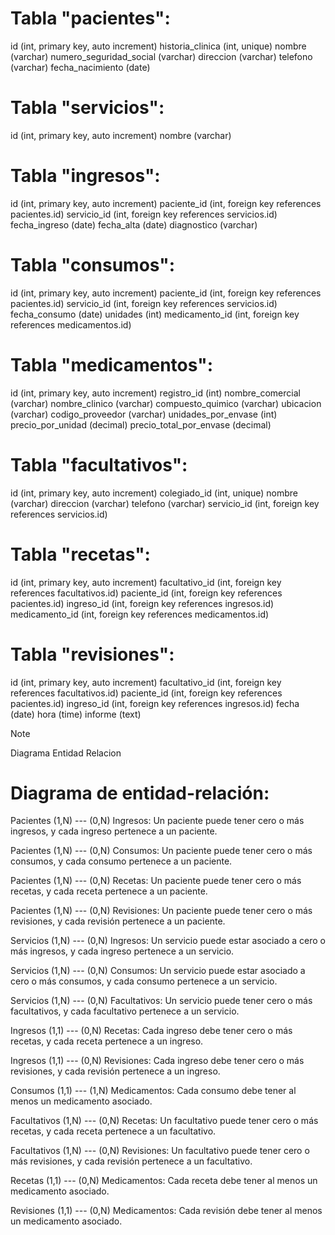 # Tabla "pacientes":

id (int, primary key, auto increment)
historia_clinica (int, unique)
nombre (varchar)
numero_seguridad_social (varchar)
direccion (varchar)
telefono (varchar)
fecha_nacimiento (date)

# Tabla "servicios":

id (int, primary key, auto increment)
nombre (varchar)

# Tabla "ingresos":

id (int, primary key, auto increment)
paciente_id (int, foreign key references pacientes.id)
servicio_id (int, foreign key references servicios.id)
fecha_ingreso (date)
fecha_alta (date)
diagnostico (varchar)

# Tabla "consumos":

id (int, primary key, auto increment)
paciente_id (int, foreign key references pacientes.id)
servicio_id (int, foreign key references servicios.id)
fecha_consumo (date)
unidades (int)
medicamento_id (int, foreign key references medicamentos.id)

# Tabla "medicamentos":

id (int, primary key, auto increment)
registro_id (int)
nombre_comercial (varchar)
nombre_clinico (varchar)
compuesto_quimico (varchar)
ubicacion (varchar)
codigo_proveedor (varchar)
unidades_por_envase (int)
precio_por_unidad (decimal)
precio_total_por_envase (decimal)

# Tabla "facultativos":

id (int, primary key, auto increment)
colegiado_id (int, unique)
nombre (varchar)
direccion (varchar)
telefono (varchar)
servicio_id (int, foreign key references servicios.id)

# Tabla "recetas":

id (int, primary key, auto increment)
facultativo_id (int, foreign key references facultativos.id)
paciente_id (int, foreign key references pacientes.id)
ingreso_id (int, foreign key references ingresos.id)
medicamento_id (int, foreign key references medicamentos.id)

# Tabla "revisiones":

id (int, primary key, auto increment)
facultativo_id (int, foreign key references facultativos.id)
paciente_id (int, foreign key references pacientes.id)
ingreso_id (int, foreign key references ingresos.id)
fecha (date)
hora (time)
informe (text)

>[!NOTE]
>Diagrama Entidad Relacion
# Diagrama de entidad-relación:

Pacientes (1,N) --- (0,N) Ingresos: Un paciente puede tener cero o más ingresos, y cada ingreso pertenece a un paciente.

Pacientes (1,N) --- (0,N) Consumos: Un paciente puede tener cero o más consumos, y cada consumo pertenece a un paciente.

Pacientes (1,N) --- (0,N) Recetas: Un paciente puede tener cero o más recetas, y cada receta pertenece a un paciente.

Pacientes (1,N) --- (0,N) Revisiones: Un paciente puede tener cero o más revisiones, y cada revisión pertenece a un paciente.

Servicios (1,N) --- (0,N) Ingresos: Un servicio puede estar asociado a cero o más ingresos, y cada ingreso pertenece a un servicio.

Servicios (1,N) --- (0,N) Consumos: Un servicio puede estar asociado a cero o más consumos, y cada consumo pertenece a un servicio.

Servicios (1,N) --- (0,N) Facultativos: Un servicio puede tener cero o más facultativos, y cada facultativo pertenece a un servicio.

Ingresos (1,1) --- (0,N) Recetas: Cada ingreso debe tener cero o más recetas, y cada receta pertenece a un ingreso.

Ingresos (1,1) --- (0,N) Revisiones: Cada ingreso debe tener cero o más revisiones, y cada revisión pertenece a un ingreso.

Consumos (1,1) --- (1,N) Medicamentos: Cada consumo debe tener al menos un medicamento asociado.

Facultativos (1,N) --- (0,N) Recetas: Un facultativo puede tener cero o más recetas, y cada receta pertenece a un facultativo.

Facultativos (1,N) --- (0,N) Revisiones: Un facultativo puede tener cero o más revisiones, y cada revisión pertenece a un facultativo.

Recetas (1,1) --- (0,N) Medicamentos: Cada receta debe tener al menos un medicamento asociado.

Revisiones (1,1) --- (0,N) Medicamentos: Cada revisión debe tener al menos un medicamento asociado.
